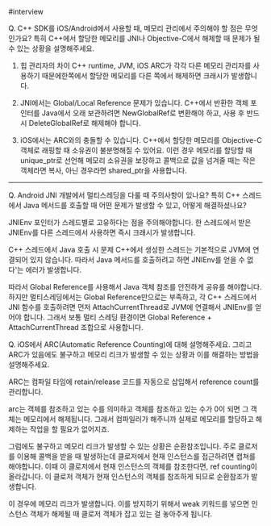 #interview


Q. C++ SDK를 iOS/Android에서 사용할 때, 메모리 관리에서 주의해야 할 점은 무엇인가요? 특히 C++에서 할당한 메모리를 JNI나 Objective-C에서 해제할 때 문제가 될 수 있는 상황을 설명해주세요.

1.  힙 관리자의 차이 C++ runtime, JVM, iOS ARC가 각각 다른 메모리 관리자를 사용하기 때문에한쪽에서 할당한 메모리를 다른 쪽에서 해제하면 크래시가 발생합니다.

2. JNI에서는 Global/Local Reference 문제가 있습니다. C++에서 반환한 객체 포인터를 Java에서 오래 보관하려면 NewGlobalRef로 변환해야 하고, 사용 후 반드시 DeleteGlobalRef로 해제해야 합니다.

3. iOS에서는 ARC와의 충돌할 수 있습니다. C++에서 할당한 메모리를 Objective-C 객체로 래핑할 때 소유권이 불분명해질 수 있어요. 이런 경우 메모리를 할당할 때 unique_ptr로 선언해 메모리 소유권을 보장하고 콜백으로 값을 넘겨줄 때는 작은 객체라면 복사, 아닌 경우라면 shared_ptr을 사용합니다.


---

Q. Android JNI 개발에서 멀티스레딩을 다룰 때 주의사항이 있나요? 특히 C++ 스레드에서 Java 메서드를 호출할 때 어떤 문제가 발생할 수 있고, 어떻게 해결하셨나요?

JNIEnv 포인터가 스레드별로 고유하다는 점을 주의해야합니다. 한 스레드에서 받은 JNIEnv를 다른 스레드에서 사용하면 즉시 크래시가 발생합니다.

C++ 스레드에서 Java 호출 시 문제 C++에서 생성한 스레드는 기본적으로 JVM에 연결되어 있지 않습니다. 따라서 Java 메서드를 호출하려고 하면 JNIEnv를 얻을 수 없다'는 에러가 발생합니다.

따라서 Global Reference를 사용해서 Java 객체 참조를 안전하게 공유를 해야합니다. 하지만 멀티스레딩에서는 Global Reference만으로는 부족하고, 각 C++ 스레드에서 JNI 함수를 호출하려면 먼저 AttachCurrentThread로 JVM에 연결해서 JNIEnv를 얻어야 합니다. 그래서 보통 멀티 스레딩 환경이면 Global Reference + AttachCurrentThread 조합으로 사용합니다.

Q. iOS에서 ARC(Automatic Reference Counting)에 대해 설명해주세요. 그리고 ARC가 있음에도 불구하고 메모리 리크가 발생할 수 있는 상황과 이를 해결하는 방법을 설명해주세요.

ARC는 컴파일 타임에 retain/release 코드를 자동으로 삽입해서 reference count를 관리합니다.

arc는 객체를 참조하고 있는 수를 의미하고 객체를 참조하고 있는 수가 0이 되면 그 객체는 메모리에서 해제됩니다. 그래서 컴파일러가 해주니까 실제로 메모리를 할당하고 해제하는 작업을 할 필요가 없어지죠.

그럼에도 불구하고 메모리 리크가 발생할 수 있는 상황은 순환참조입니다. 주로 클로저를 이용해 콜백을 받을 때 발생하는데 클로저에서 현재 인스턴스를 접근하려면 캡쳐를 해야합니다. 이때 이 클로저에서 현재 인스턴스의 객체를 참조한다면, ref counting이 올라갑니다. 이 클로저 객체가 현재 인스턴스의 객체를 참조하게 되므로 순환참조가 발생합니다.

이 경우에 메모리 리크가 발생합니다. 이를 방지하기 위해서 weak 키워드를 넣으면 인스턴스 객체가 해제될 때 클로저 객체가 잡고 있는 걸 놓아주게 됩니다.
